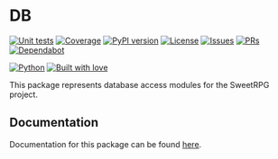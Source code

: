 # DB

[![Unit tests](https://github.com/sweetrpg/db/actions/workflows/python-ci.yml/badge.svg)](https://github.com/sweetrpg/db/actions/workflows/python-ci.yml)
[![Coverage](https://github.com/sweetrpg/db/blob/develop/coverage.svg)](https://github.com/sweetrpg/db)
[![PyPI version](https://badgen.net/pypi/v/sweetrpg-db)](https://pypi.org/project/sweetrpg-db)
[![License](https://img.shields.io/github/license/sweetrpg/db.svg)](https://img.shields.io/github/license/sweetrpg/db.svg)
[![Issues](https://img.shields.io/github/issues/sweetrpg/db.svg)](https://img.shields.io/github/issues/sweetrpg/db.svg)
[![PRs](https://img.shields.io/github/issues-pr/sweetrpg/db.svg)](https://img.shields.io/github/issues-pr/sweetrpg/db.svg)
[![Dependabot](https://badgen.net/github/dependabot/sweetrpg/db)](https://badgen.net/github/dependabot/sweetrpg/db)

[![Python](https://img.shields.io/badge/Python-3776AB?style=for-the-badge&logo=python&logoColor=white)](https://img.shields.io/badge/Python-3776AB?style=for-the-badge&logo=python&logoColor=white)
[![Built with love](https://ForTheBadge.com/images/badges/built-with-love.svg)](https://ForTheBadge.com/images/badges/built-with-love.svg)

This package represents database access modules for the SweetRPG project.

## Documentation

Documentation for this package can be found [here](https://sweetrpg.github.io/db).
